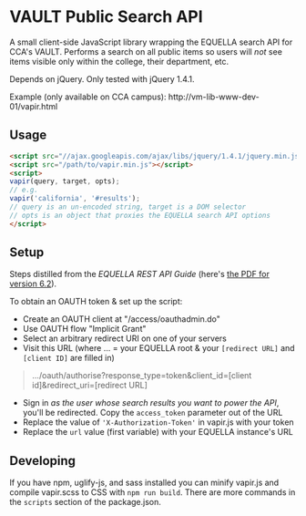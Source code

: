 # VAULT Public Search API

A small client-side JavaScript library wrapping the EQUELLA search API for CCA's VAULT. Performs a search on all public items so users will _not_ see items visible only within the college, their department, etc.

Depends on jQuery. Only tested with jQuery 1.4.1.

Example (only available on CCA campus): http://vm-lib-www-dev-01/vapir.html

## Usage

```html
<script src="//ajax.googleapis.com/ajax/libs/jquery/1.4.1/jquery.min.js"></script>
<script src="/path/to/vapir.min.js"></script>
<script>
vapir(query, target, opts);
// e.g.
vapir('california', '#results');
// query is an un-encoded string, target is a DOM selector
// opts is an object that proxies the EQUELLA search API options
</script>
```

## Setup

Steps distilled from the _EQUELLA REST API Guide_ (here's [the PDF for version 6.2](http://support.equella.com/downloads/6.2/Documentation/EQUELLA%206.2%20REST%20API%20Guide.pdf)).

To obtain an OAUTH token & set up the script:

- Create an OAUTH client at "/access/oauthadmin.do"
- Use OAUTH flow "Implicit Grant"
- Select an arbitrary redirect URI on one of your servers
- Visit this URL (where ... = your EQUELLA root & your `[redirect URL]` and `[client ID]` are filled in)

> .../oauth/authorise?response_type=token&client_id=[client id]&redirect_uri=[redirect URL]

- Sign in _as the user whose search results you want to power the API_, you'll be redirected. Copy the `access_token` parameter out of the URL
- Replace the value of `'X-Authorization-Token'` in vapir.js with your token
- Replace the `url` value (first variable) with your EQUELLA instance's URL

## Developing

If you have npm, uglify-js, and sass installed you can minify vapir.js and compile vapir.scss to CSS with `npm run build`. There are more commands in the `scripts` section of the package.json.
